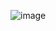 ![image](https://user-images.githubusercontent.com/82592489/213152351-0a5a6887-1d29-434c-84c8-2e31b326e0b6.png)


